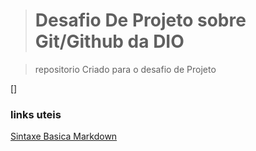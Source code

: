 > # Desafio De Projeto sobre Git/Github da DIO

> repositorio Criado para o desafio de Projeto

[]

### links uteis 

[Sintaxe Basica Markdown](https://www.markdownguide.org/basic-syntax/)